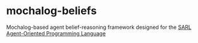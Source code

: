 # mochalog-beliefs
Mochalog-based agent belief-reasoning framework designed for the [SARL Agent-Oriented Programming Language](http://www.sarl.io/)
